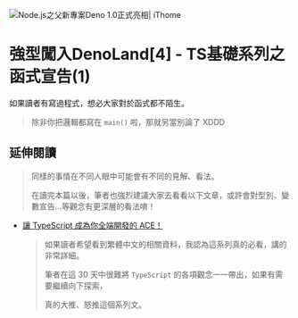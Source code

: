 ![Node.js之父新專案Deno 1.0正式亮相| iThome](https://s4.itho.me/sites/default/files/styles/picture_size_large/public/field/image/v1_wide.jpg?itok=aqrO_0jM)

# 強型闖入DenoLand[4] - TS基礎系列之函式宣告(1)

如果讀者有寫過程式，想必大家對於函式都不陌生。

> 除非你把邏輯都寫在 `main()` 啦，那就另當別論了 XDDD

## 延伸閱讀

> 同樣的事情在不同人眼中可能會有不同的見解、看法。
>
> 在讀完本篇以後，筆者也強烈建議大家去看看以下文章，或許會對型別、變數宣告...等觀念有更深層的看法唷！

- [讓 TypeScript 成為你全端開發的 ACE！](https://ithelp.ithome.com.tw/users/20120614/ironman/2685)

  > 如果讀者希望看到繁體中文的相關資料，我認為這系列真的必看，講的非常詳細。
  >
  > 筆者在這 30 天中很難將 `TypeScript` 的各項觀念一一帶出，如果有需要繼續向下探索，
  >
  > 真的大推、怒推這個系列文。

